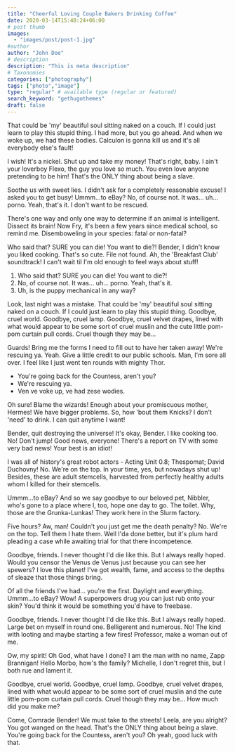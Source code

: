 ```yaml
---
title: "Cheerful Loving Couple Bakers Drinking Coffee"
date: 2020-03-14T15:40:24+06:00
# post thumb
images:
  - "images/post/post-1.jpg"
#author
author: "John Doe"
# description
description: "This is meta description"
# Taxonomies
categories: ["photography"]
tags: ["photo","image"]
type: "regular" # available type (regular or featured)
search_keyword: "gethugothemes"
draft: false
---
```


That could be 'my' beautiful soul sitting naked on a couch. If I could just learn to play this stupid thing. I had more, but you go ahead. And when we woke up, we had these bodies. Calculon is gonna kill us and it's all everybody else's fault!

I wish! It's a nickel. Shut up and take my money! That's right, baby. I ain't your loverboy Flexo, the guy you love so much. You even love anyone pretending to be him! That's the ONLY thing about being a slave.

Soothe us with sweet lies. I didn't ask for a completely reasonable excuse! I asked you to get busy! Ummm…to eBay? No, of course not. It was… uh… porno. Yeah, that's it. I don't want to be rescued.

There's one way and only one way to determine if an animal is intelligent. Dissect its brain! Now Fry, it's been a few years since medical school, so remind me. Disemboweling in your species: fatal or non-fatal?

Who said that? SURE you can die! You want to die?! Bender, I didn't know you liked cooking. That's so cute. File not found. Ah, the 'Breakfast Club' soundtrack! I can't wait til I'm old enough to feel ways about stuff!

1. Who said that? SURE you can die! You want to die?!
2. No, of course not. It was… uh… porno. Yeah, that's it.
3. Uh, is the puppy mechanical in any way?

Look, last night was a mistake. That could be 'my' beautiful soul sitting naked on a couch. If I could just learn to play this stupid thing. Goodbye, cruel world. Goodbye, cruel lamp. Goodbye, cruel velvet drapes, lined with what would appear to be some sort of cruel muslin and the cute little pom-pom curtain pull cords. Cruel though they may be…

Guards! Bring me the forms I need to fill out to have her taken away! We're rescuing ya. Yeah. Give a little credit to our public schools. Man, I'm sore all over. I feel like I just went ten rounds with mighty Thor.

* You're going back for the Countess, aren't you?
* We're rescuing ya.
* Ven ve voke up, ve had zese wodies.

Oh sure! Blame the wizards! Enough about your promiscuous mother, Hermes! We have bigger problems. So, how 'bout them Knicks? I don't 'need' to drink. I can quit anytime I want!

Bender, quit destroying the universe! It's okay, Bender. I like cooking too. No! Don't jump! Good news, everyone! There's a report on TV with some very bad news! Your best is an idiot!

I was all of history's great robot actors - Acting Unit 0.8; Thespomat; David Duchovny! No. We're on the top. In your time, yes, but nowadays shut up! Besides, these are adult stemcells, harvested from perfectly healthy adults whom I killed for their stemcells.

Ummm…to eBay? And so we say goodbye to our beloved pet, Nibbler, who's gone to a place where I, too, hope one day to go. The toilet. Why, those are the Grunka-Lunkas! They work here in the Slurm factory.

Five hours? Aw, man! Couldn't you just get me the death penalty? No. We're on the top. Tell them I hate them. Well I'da done better, but it's plum hard pleading a case while awaiting trial for that there incompetence.

Goodbye, friends. I never thought I'd die like this. But I always really hoped. Would you censor the Venus de Venus just because you can see her spewers? I love this planet! I've got wealth, fame, and access to the depths of sleaze that those things bring.

Of all the friends I've had… you're the first. Daylight and everything. Ummm…to eBay? Wow! A superpowers drug you can just rub onto your skin? You'd think it would be something you'd have to freebase.

Goodbye, friends. I never thought I'd die like this. But I always really hoped. Large bet on myself in round one. Belligerent and numerous. No! The kind with looting and maybe starting a few fires! Professor, make a woman out of me.

Ow, my spirit! Oh God, what have I done? I am the man with no name, Zapp Brannigan! Hello Morbo, how's the family? Michelle, I don't regret this, but I both rue and lament it.

Goodbye, cruel world. Goodbye, cruel lamp. Goodbye, cruel velvet drapes, lined with what would appear to be some sort of cruel muslin and the cute little pom-pom curtain pull cords. Cruel though they may be… How much did you make me?

Come, Comrade Bender! We must take to the streets! Leela, are you alright? You got wanged on the head. That's the ONLY thing about being a slave. You're going back for the Countess, aren't you? Oh yeah, good luck with that.
